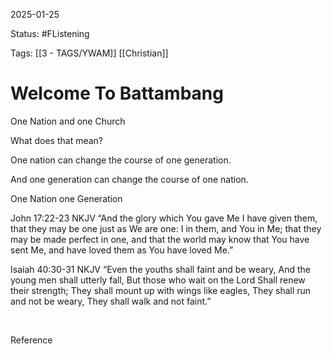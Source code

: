 2025-01-25

Status: #FListening 

Tags: [[3 - TAGS/YWAM]] [[Christian]]

# Welcome To Battambang

One Nation and one Church 

What does that mean?

One nation can change the course of one generation.

And one generation can change the course of one nation.



One Nation one Generation

John‬ ‭17‬:‭22‬-‭23‬ ‭NKJV‬‬
“And the glory which You gave Me I have given them, that they may be one just as We are one: I in them, and You in Me; that they may be made perfect in one, and that the world may know that You have sent Me, and have loved them as You have loved Me.”


Isaiah‬ ‭40‬:‭30‬-‭31‬ ‭NKJV‬‬
“Even the youths shall faint and be weary, And the young men shall utterly fall, But those who wait on the Lord Shall renew their strength; They shall mount up with wings like eagles, They shall run and not be weary, They shall walk and not faint.”

‭‭

Reference